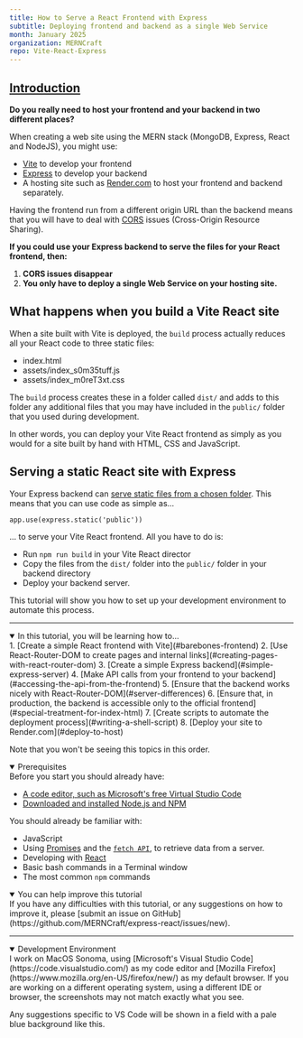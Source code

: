 ```yaml
---
title: How to Serve a React Frontend with Express 
subtitle: Deploying frontend and backend as a single Web Service
month: January 2025
organization: MERNCraft
repo: Vite-React-Express
---
```


<!-- Introduction -->
<section
  id="Introduction"
  aria-labelledby="Introduction"
  data-item="Introduction"
>
  <h2><a href="#Introduction">Introduction</a></h2>

**Do you really need to host your frontend and your backend in two different places?**

When creating a web site using the MERN stack (MongoDB, Express, React and NodeJS), you might use:

* [Vite](https://vite.dev/) to develop your frontend
* [Express](https://expressjs.com/) to develop your backend
* A hosting site such as [Render.com](https://render.com/) to host your frontend and backend separately.

Having the frontend run from a different origin URL than the backend means that you will have to deal with [CORS](https://developer.mozilla.org/en-US/docs/Web/HTTP/CORS) issues (Cross-Origin Resource Sharing).

**If you could use your Express backend to serve the files for your React frontend, then:**

1. **CORS issues disappear**
2. **You only have to deploy a single Web Service on your hosting site.**

## What happens when you build a Vite React site

When a site built with Vite is deployed, the `build` process actually reduces all your React code to three static files:

- index.html
- assets/index_s0m35tuff.js
- assets/index_m0reT3xt.css

The `build` process creates these in a folder called `dist/` and adds to this folder any additional files that you may have included in the `public/` folder that you used during development.

In other words, you can deploy your Vite React frontend as simply as you would for a site built by hand with HTML, CSS and JavaScript.

## Serving a static React site with Express

Your Express backend can [serve static files from a chosen folder](https://expressjs.com/en/starter/static-files.html). This means that you can use code as simple as...

```javascript-#
app.use(express.static('public'))
```

... to serve your Vite React frontend. All you have to do is:

- Run `npm run build` in your Vite React director
- Copy the files from the `dist/` folder into the `public/` folder in your backend directory
- Deploy your backend server.

This tutorial will show you how to set up your development environment to automate this process.

---



<details class="tip" open>
<summary>In this tutorial, you will be learning how to...</summary>
1. [Create a simple React frontend with Vite](#barebones-frontend)
2. [Use React-Router-DOM to create pages and internal links](#creating-pages-with-react-router-dom)
3. [Create a simple Express backend](#simple-express-server)
4. [Make API calls from your frontend to your backend](#accessing-the-api-from-the-frontend)
5. [Ensure that the backend works nicely with React-Router-DOM](#server-differences)
6. [Ensure that, in production, the backend is accessible only to the official frontend](#special-treatment-for-index-html)
7. [Create scripts to automate the deployment process](#writing-a-shell-script)
8. [Deploy your site to Render.com](#deploy-to-host)

Note that you won't be seeing this topics in this order.

</details>

<details class="note" open>
<summary>Prerequisites</summary>
Before you start you should already have:

- [A code editor, such as Microsoft's free Virtual Studio Code](https://code.visualstudio.com/)
- [Downloaded and installed Node.js and NPM](https://docs.npmjs.com/downloading-and-installing-node-js-and-npm)

You should already be familiar with:

- JavaScript
- Using [Promises](https://developer.mozilla.org/en-US/docs/Web/JavaScript/Reference/Global_Objects/Promise) and the [`fetch API`](https://developer.mozilla.org/en-US/docs/Web/API/Fetch_API/Using_Fetch),  to retrieve data from a server.
- Developing with [React](https://react.dev/)
- Basic bash commands in a Terminal window
- The most common `npm` commands

</details>

<details class="feedback" open>
<summary>You can help improve this tutorial</summary>
If you have any difficulties with this tutorial, or any suggestions on how to improve it, please [submit an issue on GitHub](https://github.com/MERNCraft/express-react/issues/new).

</details>

---

<details class="env" open>
<summary>Development Environment</summary>
I work on MacOS Sonoma, using [Microsoft's Visual Studio Code](https://code.visualstudio.com/) as my code editor and [Mozilla Firefox](https://www.mozilla.org/en-US/firefox/new/) as my default browser. If you are working on a different operating system, using a different IDE or browser, the screenshots may not match exactly what you see.

Any suggestions specific to VS Code will be shown in a field with a pale blue background like this.

</details>

</section>